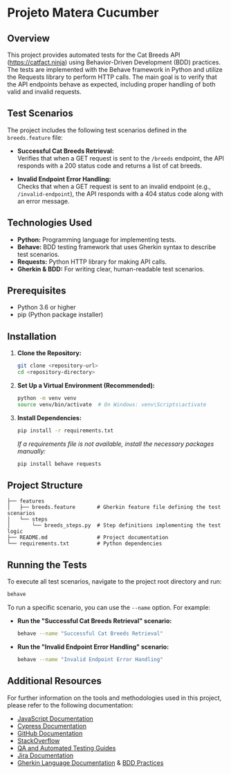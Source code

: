 # Projeto Matera Cucumber

## Overview
This project provides automated tests for the Cat Breeds API (https://catfact.ninja) using Behavior-Driven Development (BDD) practices. The tests are implemented with the Behave framework in Python and utilize the Requests library to perform HTTP calls. The main goal is to verify that the API endpoints behave as expected, including proper handling of both valid and invalid requests.

## Test Scenarios
The project includes the following test scenarios defined in the `breeds.feature` file:

- **Successful Cat Breeds Retrieval:**  
  Verifies that when a GET request is sent to the `/breeds` endpoint, the API responds with a 200 status code and returns a list of cat breeds.

- **Invalid Endpoint Error Handling:**  
  Checks that when a GET request is sent to an invalid endpoint (e.g., `/invalid-endpoint`), the API responds with a 404 status code along with an error message.

## Technologies Used
- **Python:** Programming language for implementing tests.
- **Behave:** BDD testing framework that uses Gherkin syntax to describe test scenarios.
- **Requests:** Python HTTP library for making API calls.
- **Gherkin & BDD:** For writing clear, human-readable test scenarios.

## Prerequisites
- Python 3.6 or higher
- pip (Python package installer)

## Installation
1. **Clone the Repository:**
   ```bash
   git clone <repository-url>
   cd <repository-directory>
   ```
2. **Set Up a Virtual Environment (Recommended):**
   ```bash
   python -m venv venv
   source venv/bin/activate  # On Windows: venv\Scripts\activate
   ```
3. **Install Dependencies:**
   ```bash
   pip install -r requirements.txt
   ```
   *If a requirements file is not available, install the necessary packages manually:*
   ```bash
   pip install behave requests
   ```

## Project Structure
```
├── features
│   ├── breeds.feature       # Gherkin feature file defining the test scenarios
│   └── steps
│       └── breeds_steps.py  # Step definitions implementing the test logic
├── README.md                # Project documentation
└── requirements.txt         # Python dependencies
```

## Running the Tests
To execute all test scenarios, navigate to the project root directory and run:
```bash
behave
```
To run a specific scenario, you can use the `--name` option. For example:
- **Run the "Successful Cat Breeds Retrieval" scenario:**
  ```bash
  behave --name "Successful Cat Breeds Retrieval"
  ```
- **Run the "Invalid Endpoint Error Handling" scenario:**
  ```bash
  behave --name "Invalid Endpoint Error Handling"
  ```

## Additional Resources
For further information on the tools and methodologies used in this project, please refer to the following documentation:
- [JavaScript Documentation](https://developer.mozilla.org/en-US/docs/Web/JavaScript)
- [Cypress Documentation](https://docs.cypress.io)
- [GitHub Documentation](https://docs.github.com)
- [StackOverflow](https://stackoverflow.com/)
- [QA and Automated Testing Guides](https://www.softwaretestinghelp.com/)
- [Jira Documentation](https://www.atlassian.com/software/jira)
- [Gherkin Language Documentation](https://cucumber.io/docs/gherkin/) & [BDD Practices](https://cucumber.io/docs/bdd/)

